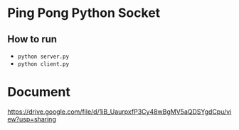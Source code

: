 # Ping Pong Python Socket

## How to run
- ```python server.py```
- ```python client.py```

# Document 
https://drive.google.com/file/d/1iB_UaurpxfP3Cy48wBgMV5aQDSYgdCpu/view?usp=sharing
